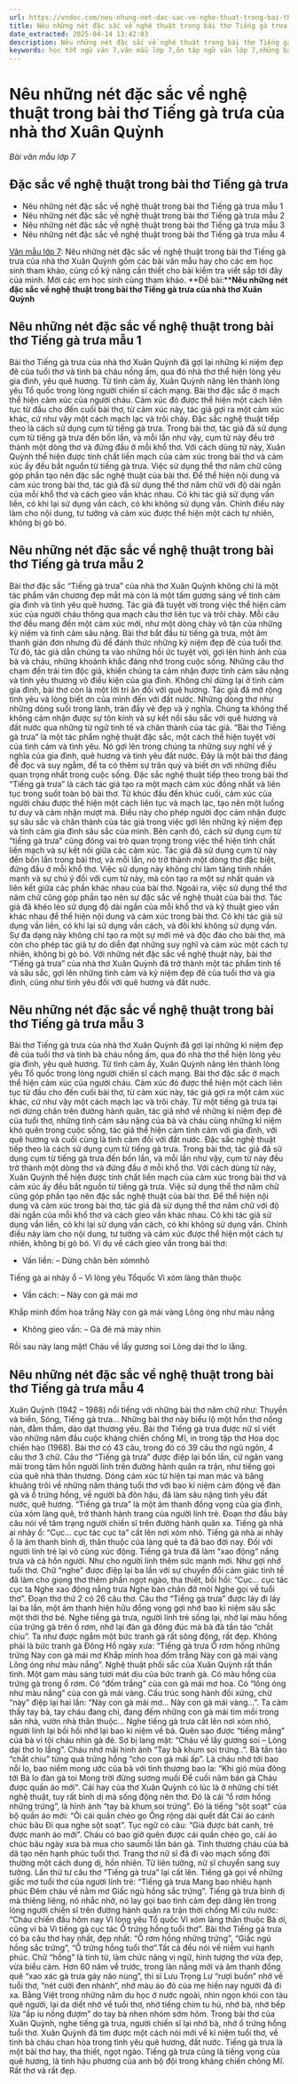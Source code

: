 ```yaml
---
url: https://vndoc.com/neu-nhung-net-dac-sac-ve-nghe-thuat-trong-bai-tho-tieng-ga-trua-cua-nha-tho-xuan-quynh-150239
title: Nêu những nét đặc sắc về nghệ thuật trong bài thơ Tiếng gà trưa của nhà thơ Xuân Quỳnh - Bài văn mẫu lớp 7 - VnDoc.com
date_extracted: 2025-04-14 13:42:03
description: Nêu những nét đặc sắc về nghệ thuật trong bài thơ Tiếng gà trưa của nhà thơ Xuân Quỳnh được VnDoc sưu tầm và giới thiệu tới các em học sinh cùng quý phụ huynh tham khảo chuẩn bị tốt cho bài kiểm tra sắp tới.
keywords: học tốt ngữ văn 7,văn mẫu lớp 7,ôn tập ngữ văn lớp 7,những bài văn mẫu lớp 7,tài liệu ôn tập môn ngữ văn lớp 7,bài văn mẫu lớp 7,dàn ý văn mẫu,Nêu những nét đặc sắc về nghệ thuật trong bài thơ Tiếng gà trưa,tiếng gà trưa,đặc sắc nghệ thuật trong bài thơ tiếng gà trưa,nghệ thuật của bài thơ tiếng gà trưa
---
```


# Nêu những nét đặc sắc về nghệ thuật trong bài thơ Tiếng gà trưa của nhà thơ Xuân Quỳnh
 _Bài văn mẫu lớp 7_
## Đặc sắc về nghệ thuật trong bài thơ Tiếng gà trưa
  * Nêu những nét đặc sắc về nghệ thuật trong bài thơ Tiếng gà trưa mẫu 1
  * Nêu những nét đặc sắc về nghệ thuật trong bài thơ Tiếng gà trưa mẫu 2
  * Nêu những nét đặc sắc về nghệ thuật trong bài thơ Tiếng gà trưa mẫu 3
  * Nêu những nét đặc sắc về nghệ thuật trong bài thơ Tiếng gà trưa mẫu 4

[Văn mẫu lớp 7](<https://vndoc.com/van-mau-lop7>): Nêu những nét đặc sắc về nghệ thuật trong bài thơ Tiếng gà trưa của nhà thơ Xuân Quỳnh gồm các bài văn mẫu hay cho các em học sinh tham khảo, củng cố kỹ năng cần thiết cho bài kiểm tra viết sắp tới đây của mình. Mời các em học sinh cùng tham khảo.
**Đề bài:****Nêu những nét đặc sắc về nghệ thuật trong bài thơ Tiếng gà trưa của nhà thơ Xuân Quỳnh**
## Nêu những nét đặc sắc về nghệ thuật trong bài thơ Tiếng gà trưa mẫu 1
Bài thơ Tiếng gà trưa của nhà thơ Xuân Quỳnh đã gợi lại những kỉ niệm đẹp đẽ của tuổi thơ và tình bà cháu nồng ấm, qua đó nhà thơ thể hiện lòng yêu gia đình, yêu quê hương.
Từ tình cảm ấy, Xuân Quỳnh nâng lên thành lòng yêu Tổ quốc trong lòng người chiến sĩ cách mạng.
Bài thơ đặc sắc ở mạch thể hiện cảm xúc của người cháu. Cảm xúc đó được thể hiện một cách liên tục từ đầu cho đến cuối bài thơ, từ cảm xúc này, tác giả gợi ra một cảm xúc khác, cứ như vậy một cách mạch lạc và trôi chảy.
Đặc sắc nghệ thuật tiếp theo là cách sử dụng cụm từ tiếng gà trưa. Trong bài thơ, tác giả đã sử dụng cụm từ tiếng gà trưa đến bốn lần, và mỗi lần như vậy, cụm từ này đều trở thành một dòng thơ và đứng đầu ở mỗi khổ thơ.
Với cách dùng từ này, Xuân Quỳnh thể hiện được tính chất liền mạch của cảm xúc trong bài thơ và cảm xúc ấy đều bắt nguồn từ tiếng gà trưa.
Việc sử dụng thể thơ năm chữ cũng góp phần tạo nên đặc sắc nghệ thuật của bài thơ. Để thể hiện nội dung và cảm xúc trong bài thơ, tác giả đã sử dụng thể thơ năm chữ với độ dài ngắn của mỗi khổ thơ và cách gieo vần khác nhau. Có khi tác giả sử dụng vần liền, có khi lại sử dụng vần cách, có khi không sử dụng vần.
Chính điều này làm cho nội dung, tư tưởng và cảm xúc được thể hiện một cách tự nhiên, không bị gò bó.
## Nêu những nét đặc sắc về nghệ thuật trong bài thơ Tiếng gà trưa mẫu 2
Bài thơ đặc sắc “Tiếng gà trưa” của nhà thơ Xuân Quỳnh không chỉ là một tác phẩm văn chương đẹp mắt mà còn là một tấm gương sáng về tình cảm gia đình và tình yêu quê hương. Tác giả đã tuyệt vời trong việc thể hiện cảm xúc của người cháu thông qua mạch câu thơ liên tục và trôi chảy. Mỗi câu thơ đều mang đến một cảm xúc mới, như một dòng chảy vô tận của những kỷ niệm và tình cảm sâu nặng.
Bài thơ bắt đầu từ tiếng gà trưa, một âm thanh giản đơn nhưng đủ để đánh thức những kỷ niệm đẹp đẽ của tuổi thơ. Từ đó, tác giả dẫn chúng ta vào những hồi ức tuyệt vời, gợi lên hình ảnh của bà và cháu, những khoảnh khắc đáng nhớ trong cuộc sống. Những câu thơ chạm đến trái tim độc giả, khiến chúng ta cảm nhận được tình cảm sâu nặng và tình yêu thương vô điều kiện của gia đình.
Không chỉ dừng lại ở tình cảm gia đình, bài thơ còn là một lời tri ân đối với quê hương. Tác giả đã mở rộng tình yêu và lòng biết ơn của mình đến với đất nước. Những dòng thơ như những dòng suối trong lành, tràn đầy vẻ đẹp và ý nghĩa. Chúng ta không thể không cảm nhận được sự tôn kính và sự kết nối sâu sắc với quê hương và đất nước qua những từ ngữ tinh tế và chân thành của tác giả.
“Bài thơ Tiếng gà trưa” là một tác phẩm nghệ thuật đặc sắc, một cách thể hiện tuyệt vời của tình cảm và tình yêu. Nó gợi lên trong chúng ta những suy nghĩ về ý nghĩa của gia đình, quê hương và tình yêu đất nước. Đây là một bài thơ đáng để đọc và suy ngẫm, để ta có thêm sự trân quý và biết ơn với những điều quan trọng nhất trong cuộc sống.
Đặc sắc nghệ thuật tiếp theo trong bài thơ “Tiếng gà trưa” là cách tác giả tạo ra một mạch cảm xúc đồng nhất và liên tục trong suốt toàn bộ bài thơ. Từ khúc đầu đến khúc cuối, cảm xúc của người cháu được thể hiện một cách liên tục và mạch lạc, tạo nên một luồng tư duy và cảm nhận mượt mà. Điều này cho phép người đọc cảm nhận được sự sâu sắc và chân thành của tác giả trong việc gợi lên những kỷ niệm đẹp và tình cảm gia đình sâu sắc của mình.
Bên cạnh đó, cách sử dụng cụm từ “tiếng gà trưa” cũng đóng vai trò quan trọng trong việc thể hiện tính chất liền mạch và sự kết nối giữa các cảm xúc. Tác giả đã sử dụng cụm từ này đến bốn lần trong bài thơ, và mỗi lần, nó trở thành một dòng thơ đặc biệt, đứng đầu ở mỗi khổ thơ. Việc sử dụng này không chỉ làm tăng tính nhấn mạnh và sự chú ý đối với cụm từ này, mà còn tạo ra một sự nhất quán và liên kết giữa các phần khác nhau của bài thơ.
Ngoài ra, việc sử dụng thể thơ năm chữ cũng góp phần tạo nên sự đặc sắc về nghệ thuật của bài thơ. Tác giả đã khéo léo sử dụng độ dài ngắn của mỗi khổ thơ và kỹ thuật gieo vần khác nhau để thể hiện nội dung và cảm xúc trong bài thơ. Có khi tác giả sử dụng vần liền, có khi lại sử dụng vần cách, và đôi khi không sử dụng vần. Sự đa dạng này không chỉ tạo ra một sự mới mẻ và độc đáo cho bài thơ, mà còn cho phép tác giả tự do diễn đạt những suy nghĩ và cảm xúc một cách tự nhiên, không bị gò bó.
Với những nét đặc sắc về nghệ thuật này, bài thơ “Tiếng gà trưa” của nhà thơ Xuân Quỳnh đã trở thành một tác phẩm tinh tế và sâu sắc, gợi lên những tình cảm và kỷ niệm đẹp đẽ của tuổi thơ và gia đình, cũng như tình yêu đối với quê hương và đất nước.
## Nêu những nét đặc sắc về nghệ thuật trong bài thơ Tiếng gà trưa mẫu 3
Bài thơ Tiếng gà trưa của nhà thơ Xuân Quỳnh đã gợi lại những kỉ niệm đẹp đẽ của tuổi thơ và tình bà cháu nồng ấm, qua đó nhà thơ thể hiện lòng yêu gia đình, yêu quê hương. Từ tình cảm ấy, Xuân Quỳnh nâng lên thành lòng yêu Tổ quốc trong lòng người chiến sĩ cách mạng.
Bài thơ đặc sắc ở mạch thể hiện cảm xúc của người cháu. Cảm xúc đó được thể hiện một cách liên tục từ đầu cho đến cuối bài thơ, từ cảm xúc này, tác giả gợi ra một cảm xúc khác, cứ như vậy một cách mạch lạc và trôi chảy. Từ một tiếng gà trưa tại nơi dừng chân trên đường hành quân, tác giả nhớ về những kỉ niệm đẹp đẽ của tuổi thơ, những tình cảm sâu nặng của bà và cháu cùng những kỉ niệm khó quên trong cuộc sống, tác giả thể hiện cảm tình cảm với gia đình, với quê hương và cuối cùng là tình cảm đối với đất nước.
Đặc sắc nghệ thuật tiếp theo là cách sử dụng cụm từ tiếng gà trưa. Trong bài thơ, tác giả đã sử dụng cụm từ tiếng gà trưa đến bốn lần, và mỗi lần như vậy, cụm từ này đều trở thành một dòng thơ và đứng đầu ở mỗi khổ thơ. Với cách dùng từ này, Xuân Quỳnh thể hiện được tính chất liền mạch của cảm xúc trong bài thơ và cảm xúc ấy đều bắt nguồn từ tiếng gà trưa.
Việc sử dụng thể thơ năm chữ cũng góp phần tạo nên đặc sắc nghệ thuật của bài thơ. Để thể hiện nội dung và cảm xúc trong bài thơ, tác giả đã sử dụng thể thơ năm chữ với độ dài ngắn của mỗi khổ thơ và cách gieo vần khác nhau. Có khi tác giả sử dụng vần liền, có khi lại sử dụng vần cách, có khi không sử dụng vần. Chính điều này làm cho nội dung, tư tưởng và cảm xúc được thể hiện một cách tự nhiên, không bị gò bó.
Ví dụ về cách gieo vần trong bài thơ:
  * Vần liền: – Dừng chân bên xómnhỏ

Tiếng gà ai nhảy ổ – Vì lòng yêu Tổquốc Vì xóm làng thân thuộc
  * Vần cách: – Này con gà mái mơ

Khắp mình đốm hoa trắng Này con gà mái vàng Lông óng như màu nắng
  * Không gieo vần: – Gà đẻ mà mày nhìn

Rồi sau này lang mặt\!
Cháu về lấy gương soi
Lòng dại thơ lo lắng.
## Nêu những nét đặc sắc về nghệ thuật trong bài thơ Tiếng gà trưa mẫu 4
Xuân Quỳnh \(1942 – 1988\) nổi tiếng với những bài thơ năm chữ như: Thuyền và biển, Sóng, Tiếng gà trưa… Những bài thơ này biểu lộ một hồn thơ nồng nàn, đằm thắm, dào dạt thương yêu.
Bài thơ Tiếng gà trưa được nữ sĩ viết vào những năm đầu cuộc kháng chiến chống Mĩ, in trong tập thơ Hoa dọc chiến hào \(1968\). Bài thơ có 43 câu, trong đó có 39 câu thơ ngũ ngôn, 4 câu thơ 3 chữ. Câu thơ “Tiếng gà trưa” được điệp lại bốn lần, cứ ngân vang mãi trong tâm hồn người lính trên đường hành quân ra trận, như tiếng gọi của quê nhà thân thương. Dòng cảm xúc từ hiện tại man mác và bâng khuâng trôi về những năm tháng tuổi thơ với bao kỉ niệm cảm động về đàn gà và ổ trứng hồng, về người bà đôn hậu, đã làm sâu nặng tình yêu đất nước, quê hương. “Tiếng gà trưa” là một âm thanh đồng vọng của gia đình, của xóm làng quê, trở thành hành trang của người lính trẻ.
Đoạn thơ đầu bảy câu nói về tâm trạng người chiến sĩ trên đường hành quân xa. Tiếng gà nhà ai nhảy ổ: “Cục… cục tác cục ta” cất lên nơi xóm nhỏ. Tiếng gà nhà ai nhảy ổ là âm thanh bình dị, thân thuộc của làng quê ta đã bao đời nay. Đối với người lính trẻ lại vô cùng xúc động. Tiếng gà trưa đã làm “xao động” nắng trưa và cả hồn người. Như cho người lính thêm sức mạnh mới. Như gợi nhớ tuổi thơ. Chữ “nghe” được điệp lại ba lần với sự chuyển đổi cảm giác tinh tế đã làm cho giọng thơ thêm phần ngọt ngào, tha thiết, bồi hồi:
“Cục… cục tác cục ta Nghe xao động nắng trưa Nghe bàn chân đỡ mỏi Nghe gọi về tuổi thơ”.
Đoạn thơ thứ 2 có 26 câu thơ. Câu thơ “Tiếng gà trưa” được láy đi láy lại ba lần, một âm thanh hiện hữu đồng vọng gợi nhớ bao kỉ niệm sâu sắc một thời thơ bé. Nghe tiếng gà trưa, người lính trẻ sống lại, nhớ lại màu hồng của trứng gà trên ổ rơm, nhớ lại đàn gà đông đúc mà bà đã tần tảo “chắt chiu”. Ta như được ngắm một bức tranh gà rất sông động, rất đẹp. Không phải là bức tranh gà Đông Hồ ngày xưa:
“Tiếng gà trưa Ổ rơm hồng những trứng Này con gà mái mơ Khắp mình hoa đốm trắng Này con gà mái vàng Lông óng như màu nắng”.
Nghệ thuật phối sắc của Xuân Quỳnh rất thần tình. Một gam màu sáng tươi mát dịu của bức tranh gà. Có màu hồng của trứng gà trong ổ rơm. Có “đốm trắng” của con gà mái mơ hoa. Có “lông óng như màu nắng” của con gà mái vàng. Cấu trúc song hành đối xứng, chữ “này” điệp lại hai lần: “Này con gà mái mơ… Này con gà mái vàng…”. Ta cảm thấy tay bà, tay cháu đang chỉ, đang đếm những con gà mái tìm mồi trong sân nhà, vườn nhà thân thuộc…
Nghe tiếng gà trưa cất lên nơi xóm nhỏ, người lính lại bồi hồi nhớ lại bao kỉ niệm về bà. Quên sao được “tiếng mắng” của bà vì tội cháu nhìn gà đẻ. Sợ bị lang mặt: “Cháu về lấy gương soi – Lòng dại thơ lo lắng”. Cháu nhớ mãi hình ảnh “Tay bà khum soi trứng..”. Bà tần tảo “chắt chiu” từng quả trứng hồng “cho con gà mái ấp”. Là cháu nhớ tới bao nỗi lo, bao niềm mong ước của bà với tình thương bao la:
“Khi gió mùa đông tới Bà lo đàn gà toi Mong trời đừng sương muối Để cuối năm bán gà Cháu được quần áo mới".
Cái hay của thơ Xuân Quỳnh có lúc là ở những chi tiết nghệ thuật, tuy rất bình dị mà sống động nên thơ. Đó là cái “ổ rơm hồng những trứng”, là hình ảnh “tay bà khum soi trứng”. Đó là tiếng “sột soạt” của bộ quần áo mới:
“Ôi cái quần chéo go
Ống rộng dài quết đất
Cái áo cánh chúc bâu
Đi qua nghe sột soạt”.
Tục ngữ có câu: “Già được bát canh, trẻ được manh áo mới”. Cháu có bao giờ quên được cái quần chéo go, cái áo chúc bâu ngày xưa bà mua cho saumỗi lần bán gà. Tình thương cháu của bà dã tạo nên hạnh phúc tuổi thơ. Trang thơ nữ sĩ đã đi vào mạch sống đời thường một cách dung dị, hồn nhiên.
Từ liên tưởng, nữ sĩ chuyển sang suy tưởng. Lần thứ tư câu thơ “Tiếng gà trưa” lại cất lên. Tiếng gà gọi về những giấc mơ tuổi thơ của người lính trẻ:
“Tiếng gà trưa
Mang bao nhiêu hạnh phúc
Đêm cháu về nằm mơ
Giấc ngủ hồng sắc trứng”.
Tiếng gà trưa bình dị mà thiêng liêng, nó nhắc nhở, nó lay gọi bao tình cảm đẹp dâng lên trong lòng người chiến sĩ trên đường hành quân ra trận thời chống Mĩ cứu nước:
“Cháu chiến đấu hôm nay
Vì lòng yêu Tổ quốc
Vì xóm làng thân thuộc
Bà ơi, cũng vì bà
Vì tiếng gà cục tác
Ổ trứng hồng tuổi thơ”.
Bài thơ Tiếng gà trưa có ba câu thơ hay nhất, đẹp nhất: “Ổ rơm hồng những trứng”, “Giấc ngủ hồng sắc trứng”, “Ổ trứng hồng tuổi thơ”.Tất cả đều nói về niềm vui hạnh phúc. Chữ “hồng” là tính từ, làm chức năng vị ngữ, hình tượng thơ vừa đẹp, vừa biểu cảm.
Hơn 60 năm về trước, trong làn nắng mới và âm thanh đồng quê “xao xác gà trưa gáy não nùng”, thi sĩ Lưu Trọng Lư “rượi buồn” nhớ về tuổi thơ, “nét cười đen nhánh”, nhớ màu áo đỏ của mẹ hiền nay người đã đi xa. Bằng Việt trong những năm du học ở nước ngoài, nhìn ngọn khói con tàu quê người, lại da diết nhớ về tuổi thơ, nhớ tiếng chim tu hú, nhớ bà, nhớ bếp lửa “ấp iu nồng đượm” do tay bà nhen nhóm sớm hôm. Trong bài thơ của Xuân Quỳnh, nghe tiếng gà trưa, người chiến sĩ lại nhớ bà, nhớ ổ trứng hồng tuổi thơ. Xuân Quỳnh đã tìm được một cách nói mới về kỉ niệm tuổi thơ, về tình bà cháu chan hòa trong tình yêu quê hương, đất nước.
Tiếng gà trưa là một bài thơ hay, tha thiết, ngọt ngào. Tiếng gà trưa cũng là tiếng vọng của quê hương, là tình hậu phương của anh bộ đội trong kháng chiến chông Mĩ. Rất thơ và rất đẹp.
